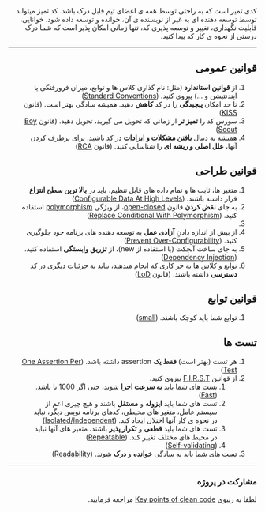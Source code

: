 <div dir="rtl">
کدی تمیز است که به راحتی توسط همه ی اعضای تیم قابل درک باشد. کد تمیز میتواند توسط توسعه دهنده ای به غیر از نویسنده ی آن، خوانده و توسعه داده شود. خوانایی، قابلیت نگهداری، تغییر و توسعه پذیری کد، تنها زمانی امکان پذیر است که شما درک درستی از نحوه ی کار کد پیدا کنید.

_____________________________________

## قوانین عمومی

1. از **قوانین استاندارد** (مثل: نام گذاری کلاس ها و توابع، میزان فرورفتگی یا ایندنتیشن و ...) پیروی کنید. ([Standard Conventions][Standard Conventions])
2. تا حد امکان **پیچیدگی** را در کد **کاهش** دهید. همیشه سادگی بهتر است. (قانون [KISS][KISS])
3. سورس کد را **تمیز تر** از زمانی که تحویل می گیرید، تحویل دهید. (قانون [Boy Scout][Boy Scout])
4. همیشه به دنبال **یافتن مشکلات و ایرادات** در کد باشید. برای برطرف کردن آنها، **علل اصلی و ریشه ای** را شناسایی کنید. (قانون [RCA][RCA])

## قوانین طراحی

1. متغیر ها، ثابت ها و تمام داده های قابل تنظیم، باید در **بالا ترین سطح انتزاع** قرار داشته باشند. ([Configurable Data At High Levels][Configurable Data At High Levels])
2. به جای **نقض کردن** قانون [open-closed][open-closed]، از ویژگی [polymorphism][polymorphism] استفاده کنید. ([Replace Conditional With Polymorphism][Replace Conditional With Polymorphism])
3.
4. از بیش از اندازه دادنِ **آزادی عمل** به توسعه دهنده های برنامه خود جلوگیری کنید. ([Prevent Over-Configurability][Prevent Over-Configurability])
5. به جای ساخت آبجکت (با استفاده از new)، از **تزریق وابستگی** استفاده کنید. ([Dependency Injection][Dependency Injection])
6. توابع و کلاس ها به جز کاری که انجام میدهند، نباید به جزئیات دیگری در کد **دسترسی** داشته باشند. (قانون [LoD][LoD])

## قوانین توابع
1. توابع شما باید کوچک باشند. ([small][small])

## تست ها

1. هر تست (بهتر است) **فقط یک** assertion داشته باشد. ([One Assertion Per Test][One Assertion Per Test])
2. از قوانین [F.I.R.S.T][F.I.R.S.T] پیروی کنید.
   1. تست های شما باید **به سرعت اجرا** شوند، حتی اگر 1000 تا باشد. ([Fast][Fast])
   2. تست های شما باید **ایزوله** و **مستقل** باشند و هیچ چیزی اعم از سیستم عامل، متغیر های محیطی، کدهای برنامه نویس دیگر، نباید در نحوه ی کار آنها اختلال ایجاد کند. ([Isolated/Independent][Isolated/Independent])
   3. تست های شما باید **قطعی** و **تکرار پذیر** باشند، متغیر های آنها نباید در محیط های مختلف تغییر کند. ([Repeatable][Repeatable])
   4. ([Self-validating][Self-validating])
3. تست های شما باید به سادگی **خوانده** و **درک** شوند. ([Readability][Readability])

---

### مشارکت در پروژه

لطفا به ریپوی [Key points of clean code][Key points of clean code] مراجعه فرمایید.
</div>

[//]: # (قوانین عمومی)
[Standard Conventions]:https://www.google.com/search?q=standard+conventions+in+programming&client=firefox-b-d&sca_esv=600337699&bih=1247&biw=2560&hl=en&sxsrf=ACQVn09-2K8ClqJuqNYYCMM7cHuiX7oi7g%3A1705905381441&ei=5QyuZcjGGrmSkdUPkuOIqAc&ved=0ahUKEwiIzZ_isPCDAxU5SaQEHZIxAnUQ4dUDCBA&uact=5&oq=standard+conventions+in+programming&gs_lp=Egxnd3Mtd2l6LXNlcnAiI3N0YW5kYXJkIGNvbnZlbnRpb25zIGluIHByb2dyYW1taW5nMgcQIxiwAxgnMgoQABhHGNYEGLADMgoQABhHGNYEGLADMgoQABhHGNYEGLADMgoQABhHGNYEGLADMgoQABhHGNYEGLADMgoQABhHGNYEGLADMgoQABhHGNYEGLADMgoQABhHGNYEGLADSN0cUNobWNobcAJ4AZABAJgBAKABAKoBALgBA8gBAPgBAeIDBBgAIEGIBgGQBgk&sclient=gws-wiz-serp
[KISS]:https://www.google.com/search?client=firefox-b-d&sca_esv=600337699&sxsrf=ACQVn0-f1COpOvs7Bsqh0sedjHE1IlpiAg:1705904803111&q=KISS+principle+in+programming&spell=1&sa=X&ved=2ahUKEwi4mb3OrvCDAxV_SKQEHfoRBX0QirwEKAB6BAgOEAI&biw=2560&bih=1287&dpr=1.5
[Boy Scout]:https://www.google.com/search?client=firefox-b-d&q=Boy+scout+principle
[RCA]:https://www.google.com/search?q=RCA+principle+in+programming&source=lmns&bih=1287&biw=1110&client=firefox-b-d&hl=en&sa=X&ved=2ahUKEwi-iJi7sPCDAxX1caQEHQesCC4Q0pQJKAB6BAgBEAI

[//]: # (قوانین طراحی)
[Configurable Data At High Levels]:https://www.google.com/search?q=Keep+Configurable+Data+At+High+Levels&client=firefox-b-d&sca_esv=5c40852b81bce253&sxsrf=ACQVn080Vtmpoaci5xNevh2PdaAOilZKjA%3A1706983826718&ei=koG-Ze-9K7mpi-gP8vangAg&ved=0ahUKEwjvzoOl4o-EAxW51AIHHXL7CYAQ4dUDCBA&oq=Keep+Configurable+Data+At+High+Levels&gs_lp=Egxnd3Mtd2l6LXNlcnAiJUtlZXAgQ29uZmlndXJhYmxlIERhdGEgQXQgSGlnaCBMZXZlbHMyBBAjGCcyBBAjGCcyBBAjGCcyBRAAGIAEMgYQABgWGB4yCxAAGIAEGIoFGIYDMgsQABiABBiKBRiGA0itNlD_BViSCXACeAGQAQCYAa8DoAHcBaoBBTMtMS4xuAEMyAEA-AEBwgIKEAAYRxjWBBiwA-IDBBgAIEGIBgGQBgQ&sclient=gws-wiz-serp
[open-closed]:https://www.google.com/search?q=open-closed+principle&source=lmns&bih=1183&biw=1151&client=firefox-b-d&hl=en&sa=X&ved=2ahUKEwjoj8LT9Y-EAxUYTKQEHSZjA-kQ0pQJKAB6BAgBEAI
[polymorphism]:https://www.google.com/search?q=polymorphism+software+engineering&client=firefox-b-d&sca_esv=c3f7936c6fd1a8dc&bih=1184&biw=2304&hl=en&sxsrf=ACQVn08cxYv5fgd7CjYxBMJJ8S2orIyZCQ%3A1706989062014&ei=Bpa-Ze8_0KaL6A-JuYWACQ&oq=polymorphism+s&gs_lp=Egxnd3Mtd2l6LXNlcnAiDnBvbHltb3JwaGlzbSBzKgIIADILEAAYgAQYigUYkQIyCxAAGIAEGIoFGJECMgsQABiABBiKBRiRAjILEAAYgAQYigUYkQIyBRAAGIAEMgUQABiABDIFEAAYgAQyBRAAGIAEMgUQABiABDIFEAAYgARI4EFQ1ilYnzNwAngBkAEAmAGDA6ABrwWqAQMzLTK4AQPIAQD4AQHCAgoQABhHGNYEGLADwgINEAAYgAQYigUYQxiwA8ICChAjGIAEGIoFGCfCAgQQIxgnwgIKEAAYgAQYigUYQ8ICCBAAGIAEGMsB4gMEGAAgQYgGAZAGCg&sclient=gws-wiz-serp
[Replace Conditional With Polymorphism]:https://www.google.com/search?client=firefox-b-d&q=Replace+Conditional+With+Polymorphism
[Prevent Over-Configurability]:https://www.google.com/search?q=prevent+over-configurability+in+software+development&client=firefox-b-d&sca_esv=600673538&hl=en&sxsrf=ACQVn0_HaGEsvW-AJSqm3jLZnxJfiDN5tQ%3A1705998019031&ei=w3avZeu0AeiJi-gPn-mS4AQ&oq=Prevent+over-configurability&gs_lp=Egxnd3Mtd2l6LXNlcnAiHFByZXZlbnQgb3Zlci1jb25maWd1cmFiaWxpdHkqAggAMgcQIxiwAxgnMgoQABhHGNYEGLADMgoQABhHGNYEGLADMgoQABhHGNYEGLADMgoQABhHGNYEGLADMgoQABhHGNYEGLADMgoQABhHGNYEGLADMgoQABhHGNYEGLADMgoQABhHGNYEGLADSPIWUABYAHABeAGQAQCYAQCgAQCqAQC4AQHIAQDiAwQYACBBiAYBkAYJ&sclient=gws-wiz-serp
[Dependency Injection]:https://www.google.com/search?client=firefox-b-d&q=devpendency+injection
[LoD]:https://www.google.com/search?q=law+of+demeter&client=firefox-b-d&sca_esv=602140452&sxsrf=ACQVn09ybUpL7K4NnL5KzYu0wb69Qfj7jQ%3A1706441247896&ei=Hzq2Zc6TNvaFxc8PktKlqA0&oq=principle+of+least+knowledge&gs_lp=Egxnd3Mtd2l6LXNlcnAiHHByaW5jaXBsZSBvZiBsZWFzdCBrbm93bGVkZ2VI0gNQAFgAcAB4AJABAJgBAKABAKoBALgBA8gBAOIDBBgAIEE&sclient=gws-wiz-serp&ved=0ahUKEwiOn6SD_f-DAxX2QvEDHRJpCdUQ4dUDCBA&uact=5

[//]: # (قوانین توابع)
[small]:https://www.google.com/search?q=+small++rule+of+functions+&client=firefox-b-d&sca_esv=c24955e436027d1c&sxsrf=ACQVn08IXETC0FckjJDc1YsYF92aVKau5g%3A1708031089377&ei=cXzOZfDJFqLsi-gP_by0IA&ved=0ahUKEwiwxuPSn66EAxUi9gIHHX0eDQQQ4dUDCBA&uact=5&oq=+small++rule+of+functions+&gs_lp=Egxnd3Mtd2l6LXNlcnAiGiBzbWFsbCAgcnVsZSBvZiBmdW5jdGlvbnMgMgUQIRigATIFECEYoAEyBRAhGKABSIRaUOYFWPxUcAN4AZABAJgB9QKgAeMOqgEFMi0yLjS4AQPIAQD4AQH4AQLCAgoQABhHGNYEGLADwgIIECEYoAEYwwTCAggQABiABBiiBMICBRAhGJ8FiAYBkAYH&sclient=gws-wiz-serp

[//]: # (تست ها)
[One Assertion Per Test]:https://www.google.com/search?q=One+assert+per+test+principel&client=firefox-b-d&sca_esv=601759512&sxsrf=ACQVn0_pHHKj3NR9hJjKQTgAls9Ctm4OaA%3A1706288379195&ei=--SzZdO-C82Hxc8P8Kic-AQ&ved=0ahUKEwiTqOfFw_uDAxXNQ_EDHXAUB08Q4dUDCBA&uact=5&oq=One+assert+per+test+principel&gs_lp=Egxnd3Mtd2l6LXNlcnAiHU9uZSBhc3NlcnQgcGVyIHRlc3QgcHJpbmNpcGVsSMIyUABY3S1wAHgBkAEAmAEAoAEAqgEAuAEDyAEA-AEC-AEB4gMEGAAgQQ&sclient=gws-wiz-serp
[F.I.R.S.T]:https://www.google.com/search?q=F.I.R.S.T+principles+of+testing&client=firefox-b-d&sca_esv=602429663&sxsrf=ACQVn0_qC-m4AhcZzqiKkabWGtRZCwSaxw%3A1706557902727&ei=zgG4ZYyIK-CYi-gPs4eRyAI&ved=0ahUKEwiMp9HMr4OEAxVgzAIHHbNDBCkQ4dUDCBA&uact=5&oq=F.I.R.S.T+principles+of+testing&gs_lp=Egxnd3Mtd2l6LXNlcnAiH0YuSS5SLlMuVCBwcmluY2lwbGVzIG9mIHRlc3RpbmcyBRAAGIAEMgsQABiABBiKBRiGAzILEAAYgAQYigUYhgNI_ANQAFgAcAB4AZABAJgBnAKgAZwCqgEDMi0xuAEDyAEA-AEC-AEB4gMEGAAgQQ&sclient=gws-wiz-serp
[Fast]:https://www.google.com/search?client=firefox-b-d&q=Fast+principle+in+teting
[Isolated/Independent]:https://www.google.com/search?q=isolation+in+testing&client=firefox-b-d&sca_esv=5ee345275e04b3bb&sxsrf=ACQVn0-nhUyEHNmtORK6i2FCDChzXkt1BQ%3A1707244106997&ei=SnrCZeS2PMeqkdUPkPa2qAM&oq=isolation+in+testing&gs_lp=Egxnd3Mtd2l6LXNlcnAiFGlzb2xhdGlvbiBpbiB0ZXN0aW5nKgIIADIEEAAYHjIGEAAYCBgeMgYQABgIGB4yBhAAGAgYHjIGEAAYCBgeMgYQABgIGB4yBhAAGAgYHkjkPVCsDViAMXAPeACQAQGYAYYDoAGZCaoBBTItMy4xuAEByAEA-AEBwgIKEAAYRxjWBBiwA8ICCBAAGIAEGKIEwgIHEAAYgAQYDcICCBAhGKABGMMEwgIGEAAYBxgewgIIEAAYBxgeGA_CAggQABgFGAcYHsICCBAAGAgYBxgewgIJEAAYgAQYDRgK4gMEGAAgQYgGAZAGCA&sclient=gws-wiz-serp
[Readability]:https://www.google.com/search?q=Readability+in+tests&client=firefox-b-d&sca_esv=8cd01c0eb9e4bd98&sxsrf=ACQVn09VDxYVnWFCnly9aunTQaKwXZzw2g%3A1707077737717&ei=afC_ZYi0K7SLi-gPraeNkAk&ved=0ahUKEwjIjKSRwJKEAxW0xQIHHa1TA5IQ4dUDCBA&uact=5&oq=Readability+in+tests&gs_lp=Egxnd3Mtd2l6LXNlcnAiFFJlYWRhYmlsaXR5IGluIHRlc3RzMgQQIxgnMgYQABgWGB4yBhAAGBYYHjIGEAAYFhgeMgYQABgWGB4yBhAAGBYYHjIGEAAYFhgeMgYQABgWGB4yBhAAGBYYHjIGEAAYFhgeSNwVUL0GWKUTcAN4AJABAZgBnAOgAbYMqgEHMi0yLjIuMbgBA8gBAPgBAcICChAAGEcY1gQYsAPiAwQYACBBiAYBkAYI&sclient=gws-wiz-serp
[Self-validating]:https://www.google.com/search?client=firefox-b-d&q=Self-validating+in+testing#ip=1
[Repeatable]:https://www.google.com/search?client=firefox-b-d&q=Repeatable+in+testing+

[//]: # (مشارکت در پروژه)
[Key points of clean code]:https://github.com/alisalehi1380/Key-points-of-clean-code